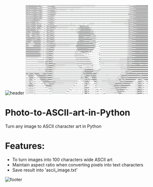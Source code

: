 ![header](https://capsule-render.vercel.app/api?type=slice&color=auto&height=130&section=header&text=Photo%to%ASCII&fontSize=30&fontAlign=80)
<img src="Screenshot.jpg" width="400px">

# Photo-to-ASCII-art-in-Python
Turn any image to ASCII character art in Python

# Features:
* To turn images into 100 characters wide ASCII art
* Maintain aspect ratio when converting pixels into text characters
* Save result into 'ascii_image.txt'

![footer](https://capsule-render.vercel.app/api?type=slice&color=auto&height=130&section=footer)
